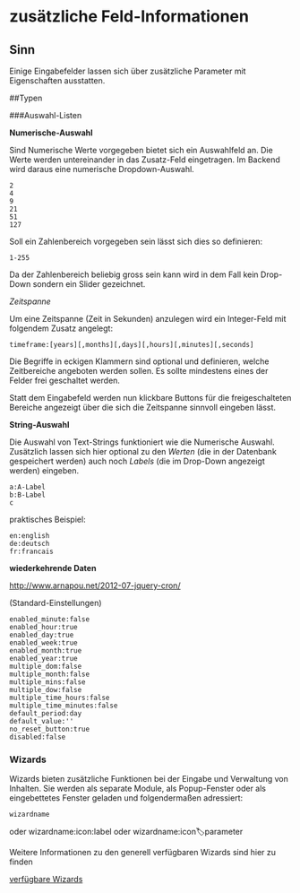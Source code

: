
# zusätzliche Feld-Informationen

## Sinn

Einige Eingabefelder lassen sich über zusätzliche Parameter mit Eigenschaften ausstatten. 

##Typen

###Auswahl-Listen

**Numerische-Auswahl**

Sind Numerische Werte vorgegeben bietet sich ein Auswahlfeld an.
Die Werte werden untereinander in das Zusatz-Feld eingetragen. Im Backend wird daraus eine numerische Dropdown-Auswahl.

	2
	4
	9
	21
	51
	127

Soll ein Zahlenbereich vorgegeben sein lässt sich dies so definieren:

	1-255

Da der Zahlenbereich beliebig gross sein kann wird in dem Fall kein Drop-Down sondern ein Slider gezeichnet.

*Zeitspanne*

Um eine Zeitspanne (Zeit in Sekunden) anzulegen wird ein Integer-Feld mit folgendem Zusatz angelegt:

	timeframe:[years][,months][,days][,hours][,minutes][,seconds]

Die Begriffe in eckigen Klammern sind optional und definieren, welche Zeitbereiche angeboten werden sollen. Es sollte mindestens eines der Felder frei geschaltet werden.

Statt dem Eingabefeld werden nun klickbare Buttons für die freigeschalteten Bereiche angezeigt über die sich die Zeitspanne sinnvoll eingeben lässt.






**String-Auswahl**

Die Auswahl von Text-Strings funktioniert wie die Numerische Auswahl. Zusätzlich lassen sich hier optional zu den *Werten* (die in der Datenbank gespeichert werden) auch noch *Labels* (die im Drop-Down angezeigt werden) eingeben.

	a:A-Label
	b:B-Label
	c

praktisches Beispiel:

	en:english
	de:deutsch
	fr:francais

**wiederkehrende Daten**

<http://www.arnapou.net/2012-07-jquery-cron/>

(Standard-Einstellungen)

	enabled_minute:false
	enabled_hour:true
	enabled_day:true
	enabled_week:true
	enabled_month:true
	enabled_year:true
	multiple_dom:false
	multiple_month:false
	multiple_mins:false
	multiple_dow:false
	multiple_time_hours:false
	multiple_time_minutes:false
	default_period:day
	default_value:''
	no_reset_button:true
	disabled:false

### Wizards

Wizards bieten zusätzliche Funktionen bei der Eingabe und Verwaltung von Inhalten. Sie werden als separate Module, als Popup-Fenster oder als eingebettetes Fenster geladen und folgendermaßen adressiert:

	wizardname
oder
	wizardname:icon:label
oder
	wizardname:icon:label:parameter

Weitere Informationen zu den generell verfügbaren Wizards sind hier zu finden

<a href="../../wizards/info.php">verfügbare Wizards<a>


